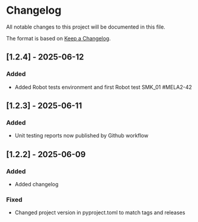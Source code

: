 # Changelog

All notable changes to this project will be documented in this file.

The format is based on [Keep a Changelog](https://keepachangelog.com/en/1.1.0/).

## [1.2.4] - 2025-06-12

### Added

- Added Robot tests environment and first Robot test SMK_01 #MELA2-42

## [1.2.3] - 2025-06-11

### Added

- Unit testing reports now published by Github workflow

## [1.2.2] - 2025-06-09

### Added

- Added changelog

### Fixed

- Changed project version in pyproject.toml to match tags and releases
